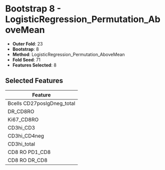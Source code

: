 # Bootstrap 8 - LogisticRegression_Permutation_AboveMean

- **Outer Fold**: 23
- **Bootstrap**: 8
- **Method**: LogisticRegression_Permutation_AboveMean
- **Fold Seed**: 71
- **Features Selected**: 8

## Selected Features

| Feature |
|---------|
| Bcells CD27posIgDneg_total |
| DR_CD8RO |
| Ki67_CD8RO |
| CD3hi_CD3 |
| CD3hi_CD4neg |
| CD3hi_total |
| CD8 RO PD1_CD8 |
| CD8 RO DR_CD8 |
